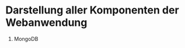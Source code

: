 Darstellung aller Komponenten der Webanwendung
==============================================
1.  MongoDB
<Ip>
